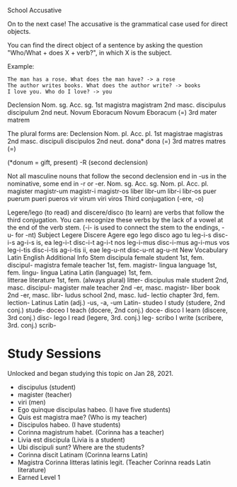 School
Accusative

On to the next case! The accusative is the grammatical case used for direct objects.

You can find the direct object of a sentence by asking the question "Who/What + does X + verb?", in which X is the subject.

Example:

    The man has a rose. What does the man have? -> a rose
    The author writes books. What does the author write? -> books
    I love you. Who do I love? -> you

Declension 	Nom. sg. 	Acc. sg.
1st 	magistra 	magistram
2nd masc. 	discipulus 	discipulum
2nd neut. 	Novum Eboracum 	Novum Eboracum (=)
3rd 	mater 	matrem

The plural forms are:
Declension 	Nom. pl. 	Acc. pl.
1st 	magistrae 	magistras
2nd masc. 	discipuli 	discipulos
2nd neut. 	dona* 	dona (=)
3rd 	matres 	matres (=)

(*donum = gift, present)
-R (second declension)

Not all masculine nouns that follow the second declension end in -us in the nominative, some end in -r or -er.
Nom. sg. 	Acc. sg. 	Nom. pl. 	Acc. pl.
magister 	magistr-um 	magistr-i 	magistr-os
liber 	libr-um 	libr-i 	libr-os
puer 	puerum 	pueri 	pueros
vir 	virum 	viri 	viros
Third conjugation (-ere, -o)

Legere/lego (to read) and discere/disco (to learn) are verbs that follow the third conjugation. You can recognize these verbs by the lack of a vowel at the end of the verb stem. (-i- is used to connect the stem to the endings, -u- for -nt)
Subject 	Legere 	Discere 	Agere
ego 	lego 	disco 	ago
tu 	leg-i-s 	disc-i-s 	ag-i-s
is, ea 	leg-i-t 	disc-i-t 	ag-i-t
nos 	leg-i-mus 	disc-i-mus 	ag-i-mus
vos 	leg-i-tis 	disc-i-tis 	ag-i-tis
ii, eae 	leg-u-nt 	disc-u-nt 	ag-u-nt
New Vocabulary
Latin 	English 	Additional Info 	Stem
discipula 	female student 	1st, fem. 	discipul-
magistra 	female teacher 	1st, fem. 	magistr-
lingua 	language 	1st, fem. 	lingu-
lingua Latina 	Latin (language) 	1st, fem. 	
litterae 	literature 	1st, fem. (always plural) 	litter-
discipulus 	male student 	2nd, masc. 	discipul-
magister 	male teacher 	2nd -er, masc. 	magistr-
liber 	book 	2nd -er, masc. 	libr-
ludus 	school 	2nd, masc. 	lud-
lectio 	chapter 	3rd, fem. 	lection-
Latinus 	Latin (adj.) 	-us, -a, -um 	Latin-
studeo 	I study 	(studere, 2nd conj.) 	stude-
doceo 	I teach 	(docere, 2nd conj.) 	doce-
disco 	I learn 	(discere, 3rd conj.) 	disc-
lego 	I read 	(legere, 3rd. conj.) 	leg-
scribo 	I write 	(scribere, 3rd. conj.) 	scrib-

# Study Sessions 
Unlocked and began studying this topic on Jan 28, 2021.

* discipulus (student)
* magister (teacher)
* viri (men)
* Ego quinque discipulas habeo. (I have five students)
* Quis est magistra mae? (Who is my teacher)
* Discipulos habeo. (I have students)
* Corinna magistrum habet. (Corinna has a teacher)
* Livia est discipula (Livia is a student)
* Ubi discipuli sunt?  Where are the students? 
* Corinna discit Latinam (Corinna learns Latin) 
* Magistra Corinna litteras latinis legit. (Teacher Corinna reads Latin literature)
* Earned Level 1
